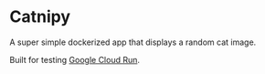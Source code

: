 # Catnipy

A super simple dockerized app that displays a random cat image.

Built for testing [Google Cloud Run](https://cloud.google.com/run).
